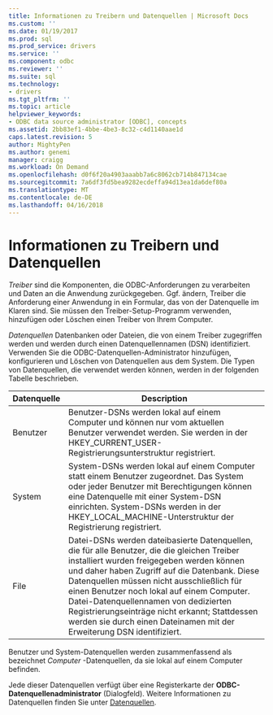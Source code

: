 ```yaml
---
title: Informationen zu Treibern und Datenquellen | Microsoft Docs
ms.custom: ''
ms.date: 01/19/2017
ms.prod: sql
ms.prod_service: drivers
ms.service: ''
ms.component: odbc
ms.reviewer: ''
ms.suite: sql
ms.technology:
- drivers
ms.tgt_pltfrm: ''
ms.topic: article
helpviewer_keywords:
- ODBC data source administrator [ODBC], concepts
ms.assetid: 2bb83ef1-4bbe-4be3-8c32-c4d1140aae1d
caps.latest.revision: 5
author: MightyPen
ms.author: genemi
manager: craigg
ms.workload: On Demand
ms.openlocfilehash: d0f6f20a4903aaabb7a6c8062cb714b847134cae
ms.sourcegitcommit: 7a6df3fd5bea9282ecdeffa94d13ea1da6def80a
ms.translationtype: MT
ms.contentlocale: de-DE
ms.lasthandoff: 04/16/2018
---
```

# <a name="about-drivers-and-data-sources"></a>Informationen zu Treibern und Datenquellen
*Treiber* sind die Komponenten, die ODBC-Anforderungen zu verarbeiten und Daten an die Anwendung zurückgegeben. Ggf. ändern, Treiber die Anforderung einer Anwendung in ein Formular, das von der Datenquelle im Klaren sind. Sie müssen den Treiber-Setup-Programm verwenden, hinzufügen oder Löschen einen Treiber von Ihrem Computer.  
  
 *Datenquellen* Datenbanken oder Dateien, die von einem Treiber zugegriffen werden und werden durch einen Datenquellennamen (DSN) identifiziert. Verwenden Sie die ODBC-Datenquellen-Administrator hinzufügen, konfigurieren und Löschen von Datenquellen aus dem System. Die Typen von Datenquellen, die verwendet werden können, werden in der folgenden Tabelle beschrieben.  
  
|Datenquelle|Description|  
|-----------------|-----------------|  
|Benutzer|Benutzer-DSNs werden lokal auf einem Computer und können nur vom aktuellen Benutzer verwendet werden. Sie werden in der HKEY_CURRENT_USER-Registrierungsunterstruktur registriert.|  
|System|System-DSNs werden lokal auf einem Computer statt einem Benutzer zugeordnet. Das System oder jeder Benutzer mit Berechtigungen können eine Datenquelle mit einer System-DSN einrichten. System-DSNs werden in der HKEY_LOCAL_MACHINE-Unterstruktur der Registrierung registriert.|  
|File|Datei-DSNs werden dateibasierte Datenquellen, die für alle Benutzer, die die gleichen Treiber installiert wurden freigegeben werden können und daher haben Zugriff auf die Datenbank. Diese Datenquellen müssen nicht ausschließlich für einen Benutzer noch lokal auf einem Computer. Datei-Datenquellennamen von dedizierten Registrierungseinträge nicht erkannt; Stattdessen werden sie durch einen Dateinamen mit der Erweiterung DSN identifiziert.|  
  
 Benutzer und System-Datenquellen werden zusammenfassend als bezeichnet *Computer* -Datenquellen, da sie lokal auf einem Computer befinden.  
  
 Jede dieser Datenquellen verfügt über eine Registerkarte der **ODBC-Datenquellenadministrator** (Dialogfeld). Weitere Informationen zu Datenquellen finden Sie unter [Datenquellen](../../odbc/reference/data-sources.md).
